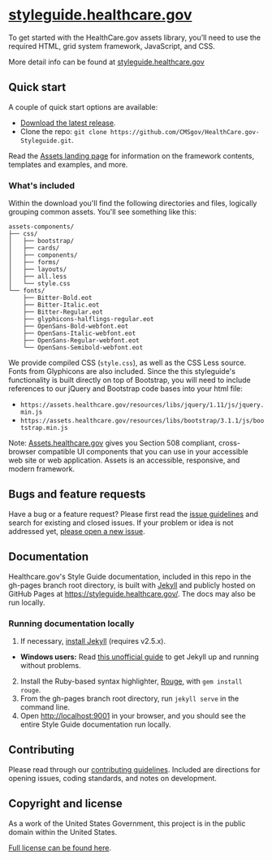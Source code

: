 # [styleguide.healthcare.gov](https://styleguide.healthcare.gov)

To get started with the HealthCare.gov assets library, you’ll need to use the required HTML, grid system framework, JavaScript, and CSS.

More detail info can be found at [styleguide.healthcare.gov](https://styleguide.healthcare.gov)

## Quick start

A couple of quick start options are available:

- [Download the latest release](https://github.com/CMSgov/HealthCare.gov-Styleguide/archive/master.zip).
- Clone the repo: `git clone https://github.com/CMSgov/HealthCare.gov-Styleguide.git`.

Read the [Assets landing page](https://styleguide.healthcare.gov/assets/) for information on the framework contents, templates and examples, and more.

### What's included

Within the download you'll find the following directories and files, logically grouping common assets. You'll see something like this:

```
assets-components/
├── css/
│   ├── bootstrap/
│   ├── cards/
│   ├── components/
│   ├── forms/
│   ├── layouts/
│   ├── all.less
│   └── style.css
└── fonts/
    ├── Bitter-Bold.eot
    ├── Bitter-Italic.eot
    ├── Bitter-Regular.eot
    ├── glyphicons-halflings-regular.eot
    ├── OpenSans-Bold-webfont.eot
    ├── OpenSans-Italic-webfont.eot
    ├── OpenSans-Regular-webfont.eot
    └── OpenSans-Semibold-webfont.eot
```

We provide compiled CSS (`style.css`), as well as the CSS Less source. Fonts from Glyphicons are also included. Since the this styleguide's functionality is built directly on top of Bootstrap, you will need to include references to our jQuery and Bootstrap code bases into your html file:

- `https://assets.healthcare.gov/resources/libs/jquery/1.11/js/jquery.min.js`
- `https://assets.healthcare.gov/resources/libs/bootstrap/3.1.1/js/bootstrap.min.js`

Note: [Assets.healthcare.gov](https://asssets.healthcare.gov) gives you Section 508 compliant, cross-browser compatible UI components that you can use in your accessible web site or web application. Assets is an accessible, responsive, and modern framework.

## Bugs and feature requests

Have a bug or a feature request? Please first read the [issue guidelines](https://github.com/CMSgov/HealthCare.gov-Styleguide/blob/master/CONTRIBUTING.md) and search for existing and closed issues. If your problem or idea is not addressed yet, [please open a new issue](https://github.com/CMSgov/HealthCare.gov-Styleguide/issues/new).


## Documentation

Healthcare.gov's Style Guide documentation, included in this repo in the gh-pages branch root directory, is built with [Jekyll](http://jekyllrb.com) and publicly hosted on GitHub Pages at <https://styleguide.healthcare.gov/>. The docs may also be run locally.

### Running documentation locally

1. If necessary, [install Jekyll](http://jekyllrb.com/docs/installation) (requires v2.5.x).
  - **Windows users:** Read [this unofficial guide](http://jekyll-windows.juthilo.com/) to get Jekyll up and running without problems.
2. Install the Ruby-based syntax highlighter, [Rouge](https://github.com/jneen/rouge), with `gem install rouge`.
3. From the gh-pages branch root directory, run `jekyll serve` in the command line.
4. Open <http://localhost:9001> in your browser, and you should see the entire Style Guide documentation run locally.

## Contributing

Please read through our [contributing guidelines](https://github.com/CMSgov/HealthCare.gov-Styleguide/blob/master/CONTRIBUTING.md). Included are directions for opening issues, coding standards, and notes on development.

## Copyright and license

As a work of the United States Government, this project is in the public domain within the United States.

[Full license can be found here](https://github.com/CMSgov/HealthCare.gov-Styleguide/blob/master/LICENSE.md).
